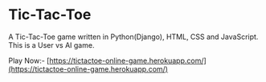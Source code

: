 # Tic-Tac-Toe
A Tic-Tac-Toe game written in Python(Django), HTML, CSS and JavaScript.
<br>This is a User vs AI game.

Play Now:- [https://tictactoe-online-game.herokuapp.com/](https://tictactoe-online-game.herokuapp.com/)
